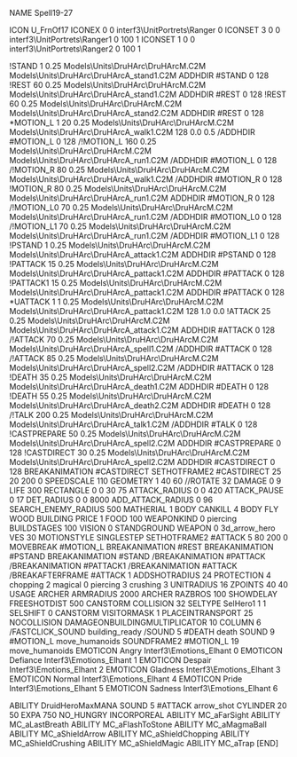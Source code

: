 NAME Spell19-27

ICON U_FrnOf17
ICONEX 0 0 interf3\UnitPortrets\Ranger 0
ICONSET 3 0 0 interf3\UnitPortrets\Ranger1 0 100 1
ICONSET 1 0 0 interf3\UnitPortrets\Ranger2 0 100 1

!STAND          1 0.25 Models\Units\DruHArc\DruHArcM.C2M Models\Units\DruHArc\DruHArcA_stand1.C2M
ADDHDIR #STAND 0 128
!REST          60 0.25 Models\Units\DruHArc\DruHArcM.C2M Models\Units\DruHArc\DruHArcA_stand1.C2M
ADDHDIR #REST 0 128
!REST          60 0.25 Models\Units\DruHArc\DruHArcM.C2M Models\Units\DruHArc\DruHArcA_stand2.C2M
ADDHDIR #REST 0 128
*MOTION_L      1 20 0.25 Models\Units\DruHArc\DruHArcM.C2M Models\Units\DruHArc\DruHArcA_walk1.C2M 128 0.0 0.5
/ADDHDIR #MOTION_L 0 128
/!MOTION_L      160 0.25 Models\Units\DruHArc\DruHArcM.C2M Models\Units\DruHArc\DruHArcA_run1.C2M
/ADDHDIR #MOTION_L 0 128
/!MOTION_R      80 0.25 Models\Units\DruHArc\DruHArcM.C2M Models\Units\DruHArc\DruHArcA_walk1.C2M
/ADDHDIR #MOTION_R 0 128
!MOTION_R      80 0.25 Models\Units\DruHArc\DruHArcM.C2M Models\Units\DruHArc\DruHArcA_run1.C2M
ADDHDIR #MOTION_R 0 128
/!MOTION_L0      70 0.25 Models\Units\DruHArc\DruHArcM.C2M Models\Units\DruHArc\DruHArcA_run1.C2M
/ADDHDIR #MOTION_L0 0 128
/!MOTION_L1      70 0.25 Models\Units\DruHArc\DruHArcM.C2M Models\Units\DruHArc\DruHArcA_run1.C2M
/ADDHDIR #MOTION_L1 0 128
!PSTAND        1  0.25 Models\Units\DruHArc\DruHArcM.C2M Models\Units\DruHArc\DruHArcA_attack1.C2M
ADDHDIR #PSTAND 0 128 
!PATTACK        15  0.25 Models\Units\DruHArc\DruHArcM.C2M Models\Units\DruHArc\DruHArcA_pattack1.C2M
ADDHDIR #PATTACK 0 128
!PATTACK1        15  0.25 Models\Units\DruHArc\DruHArcM.C2M Models\Units\DruHArc\DruHArcA_pattack1.C2M
ADDHDIR #PATTACK 0 128 
*UATTACK      1 1 0.25 Models\Units\DruHArc\DruHArcM.C2M Models\Units\DruHArc\DruHArcA_pattack1.C2M 128 1.0 0.0
!ATTACK        25 0.25 Models\Units\DruHArc\DruHArcM.C2M Models\Units\DruHArc\DruHArcA_attack1.C2M
ADDHDIR #ATTACK 0 128
/!ATTACK       70 0.25 Models\Units\DruHArc\DruHArcM.C2M Models\Units\DruHArc\DruHArcA_spell1.C2M
/ADDHDIR #ATTACK 0 128
/!ATTACK        85 0.25 Models\Units\DruHArc\DruHArcM.C2M Models\Units\DruHArc\DruHArcA_spell2.C2M
/ADDHDIR #ATTACK 0 128
!DEATH         35 0.25 Models\Units\DruHArc\DruHArcM.C2M Models\Units\DruHArc\DruHArcA_death1.C2M
ADDHDIR #DEATH 0 128
!DEATH         55 0.25 Models\Units\DruHArc\DruHArcM.C2M Models\Units\DruHArc\DruHArcA_death2.C2M
ADDHDIR #DEATH 0 128
/!TALK         200 0.25 Models\Units\DruHArc\DruHArcM.C2M Models\Units\DruHArc\DruHArcA_talk1.C2M
/ADDHDIR #TALK 0 128
!CASTPREPARE   50  0.25 Models\Units\DruHArc\DruHArcM.C2M Models\Units\DruHArc\DruHArcA_spell2.C2M
ADDHDIR #CASTPREPARE 0 128
!CASTDIRECT    30  0.25 Models\Units\DruHArc\DruHArcM.C2M Models\Units\DruHArc\DruHArcA_spell2.C2M
ADDHDIR #CASTDIRECT 0 128
BREAKANIMATION #CASTDIRECT
SETHOTFRAME2 #CASTDIRECT 25 20 200 0
SPEEDSCALE 110
GEOMETRY 1 40 60
//ROTATE 32
DAMAGE   0 9
LIFE     300
RECTANGLE 0 0 30 75
ATTACK_RADIUS 0 0 420
ATTACK_PAUSE 0 17
DET_RADIUS 0 0 8000
ADD_ATTACK_RADIUS 0 96
SEARCH_ENEMY_RADIUS 500
MATHERIAL 1 BODY
CANKILL 4 BODY FLY WOOD BUILDING
PRICE 1 FOOD 100
WEAPONKIND 0 piercing
BUILDSTAGES 100
VISION 0
STANDGROUND
WEAPON 0 3d_arrow_hero
VES 30
MOTIONSTYLE SINGLESTEP
SETHOTFRAME2 #ATTACK 5 80 200 0
MOVEBREAK #MOTION_L
BREAKANIMATION #REST
BREAKANIMATION #PSTAND
BREAKANIMATION #STAND
/BREAKANIMATION #PATTACK
/BREAKANIMATION #PATTACK1
/BREAKANIMATION #ATTACK
/BREAKAFTERFRAME #ATTACK 1
ADDSHOTRADIUS 24
PROTECTION 4 chopping 2 magical 0 piercing 3 crushing 3
UNITRADIUS 16
ZPOINTS 40 40
USAGE ARCHER
ARMRADIUS 		2000
ARCHER
RAZBROS 100
SHOWDELAY
FREESHOTDIST 500
CANSTORM
COLLISION 32
SELTYPE SelHero1 1 1
SELSHIFT 0
CANSTORM
VISITORMASK 1
PLACEINTRANSPORT 25
NOCOLLISION
DAMAGEONBUILDINGMULTIPLICATOR 10
COLUMN 6
/FASTCLICK_SOUND building_ready
/SOUND 5 #DEATH death
SOUND 9 #MOTION_L move_humanoids
SOUNDFRAME2 #MOTION_L 19 move_humanoids
EMOTICON Angry Interf3\Emotions_Elhant 0
EMOTICON Defiance Interf3\Emotions_Elhant 1
EMOTICON Despair Interf3\Emotions_Elhant 2
EMOTICON Gladness Interf3\Emotions_Elhant 3
EMOTICON Normal Interf3\Emotions_Elhant 4
EMOTICON Pride Interf3\Emotions_Elhant 5
EMOTICON Sadness Interf3\Emotions_Elhant 6

ABILITY DruidHeroMaxMANA
SOUND 5 #ATTACK arrow_shot
CYLINDER 20 50
EXPA 750
NO_HUNGRY
INCORPOREAL
ABILITY MC_aFarSight
ABILITY MC_aLastBreath
ABILITY MC_aFlashToStone
ABILITY MC_aMagmaBall
ABILITY MC_aShieldArrow
ABILITY MC_aShieldChopping
ABILITY MC_aShieldCrushing
ABILITY MC_aShieldMagic
ABILITY MC_aTrap
[END]